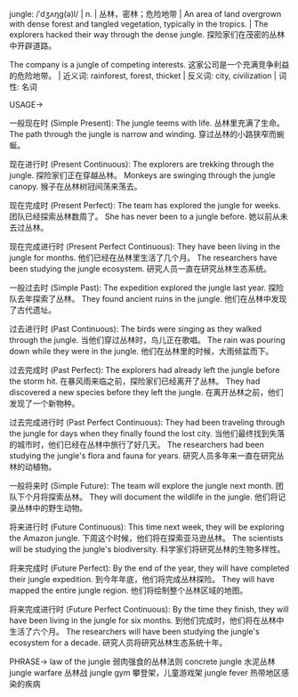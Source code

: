 jungle: /ˈdʒʌŋɡ(ə)l/ | n. | 丛林，密林；危险地带 | An area of land overgrown with dense forest and tangled vegetation, typically in the tropics. |  The explorers hacked their way through the dense jungle. 探险家们在茂密的丛林中开辟道路。


The company is a jungle of competing interests.  这家公司是一个充满竞争利益的危险地带。 | 近义词: rainforest, forest, thicket | 反义词: city, civilization | 词性: 名词


USAGE->

一般现在时 (Simple Present):
The jungle teems with life. 丛林里充满了生命。
The path through the jungle is narrow and winding. 穿过丛林的小路狭窄而蜿蜒。

现在进行时 (Present Continuous):
The explorers are trekking through the jungle. 探险家们正在穿越丛林。
Monkeys are swinging through the jungle canopy. 猴子在丛林树冠间荡来荡去。

现在完成时 (Present Perfect):
The team has explored the jungle for weeks.  团队已经探索丛林数周了。
She has never been to a jungle before. 她以前从未去过丛林。

现在完成进行时 (Present Perfect Continuous):
They have been living in the jungle for months. 他们已经在丛林里生活了几个月。
The researchers have been studying the jungle ecosystem. 研究人员一直在研究丛林生态系统。

一般过去时 (Simple Past):
The expedition explored the jungle last year. 探险队去年探索了丛林。
They found ancient ruins in the jungle. 他们在丛林中发现了古代遗址。

过去进行时 (Past Continuous):
The birds were singing as they walked through the jungle.  当他们穿过丛林时，鸟儿正在歌唱。
The rain was pouring down while they were in the jungle. 他们在丛林里的时候，大雨倾盆而下。

过去完成时 (Past Perfect):
The explorers had already left the jungle before the storm hit.  在暴风雨来临之前，探险家们已经离开了丛林。
They had discovered a new species before they left the jungle.  在离开丛林之前，他们发现了一个新物种。

过去完成进行时 (Past Perfect Continuous):
They had been traveling through the jungle for days when they finally found the lost city.  当他们最终找到失落的城市时，他们已经在丛林中旅行了好几天。
The researchers had been studying the jungle's flora and fauna for years.  研究人员多年来一直在研究丛林的动植物。

一般将来时 (Simple Future):
The team will explore the jungle next month.  团队下个月将探索丛林。
They will document the wildlife in the jungle.  他们将记录丛林中的野生动物。

将来进行时 (Future Continuous):
This time next week, they will be exploring the Amazon jungle. 下周这个时候，他们将在探索亚马逊丛林。
The scientists will be studying the jungle's biodiversity. 科学家们将研究丛林的生物多样性。

将来完成时 (Future Perfect):
By the end of the year, they will have completed their jungle expedition. 到今年年底，他们将完成丛林探险。
They will have mapped the entire jungle region. 他们将绘制整个丛林区域的地图。

将来完成进行时 (Future Perfect Continuous):
By the time they finish, they will have been living in the jungle for six months. 到他们完成时，他们将在丛林中生活了六个月。
The researchers will have been studying the jungle's ecosystem for a decade. 研究人员将研究丛林生态系统十年。


PHRASE->
law of the jungle  弱肉强食的丛林法则
concrete jungle  水泥丛林
jungle warfare  丛林战
jungle gym  攀登架，儿童游戏架
jungle fever  热带地区感染的疾病
